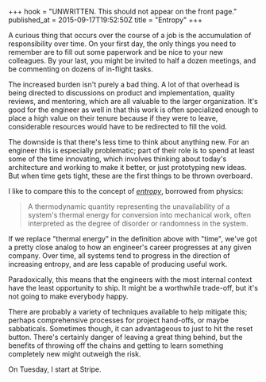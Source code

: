 +++
hook = "UNWRITTEN. This should not appear on the front page."
published_at = 2015-09-17T19:52:50Z
title = "Entropy"
+++

A curious thing that occurs over the course of a job is the accumulation of
responsibility over time. On your first day, the only things you need to
remember are to fill out some paperwork and be nice to your new colleagues. By
your last, you might be invited to half a dozen meetings, and be commenting on
dozens of in-flight tasks.

The increased burden isn't purely a bad thing. A lot of that overhead is being
directed to discussions on product and implementation, quality reviews, and
mentoring, which are all valuable to the larger organization. It's good for the
engineer as well in that this work is often specialized enough to place a high
value on their tenure because if they were to leave, considerable resources
would have to be redirected to fill the void.

The downside is that there's less time to think about anything new. For an
engineer this is especially problematic; part of their role is to spend at
least some of the time innovating, which involves thinking about today's
architecture and working to make it better, or just prototyping new ideas. But
when time gets tight, these are the first things to be thrown overboard.

I like to compare this to the concept of [_entropy_][entropy], borrowed from
physics:

> A thermodynamic quantity representing the unavailability of a system's
> thermal energy for conversion into mechanical work, often interpreted as the
> degree of disorder or randomness in the system.

If we replace "thermal energy" in the definition above with "time", we've got a
pretty close analog to how an engineer's career progresses at any given
company. Over time, all systems tend to progress in the direction of increasing
entropy, and are less capable of producing useful work.

Paradoxically, this means that the engineers with the most internal context
have the least opportunity to ship. It might be a worthwhile trade-off, but
it's not going to make everybody happy.

There are probably a variety of techniques available to help mitigate this;
perhaps comprehensive processes for project hand-offs, or maybe sabbaticals.
Sometimes though, it can advantageous to just to hit the reset button. There's
certainly danger of leaving a great thing behind, but the benefits of throwing
off the chains and getting to learn something completely new might outweigh the
risk.

On Tuesday, I start at Stripe.

[entropy]: https://en.wikipedia.org/wiki/Entropy
